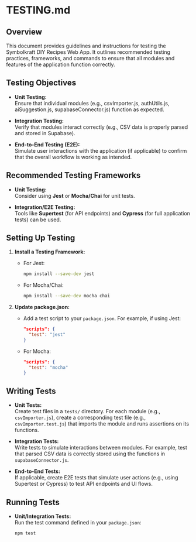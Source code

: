 # TESTING.md

## Overview
This document provides guidelines and instructions for testing the Symbolkraft DIY Recipes Web App. It outlines recommended testing practices, frameworks, and commands to ensure that all modules and features of the application function correctly.

## Testing Objectives
- **Unit Testing:**  
  Ensure that individual modules (e.g., csvImporter.js, authUtils.js, aiSuggestion.js, supabaseConnector.js) function as expected.
  
- **Integration Testing:**  
  Verify that modules interact correctly (e.g., CSV data is properly parsed and stored in Supabase).
  
- **End-to-End Testing (E2E):**  
  Simulate user interactions with the application (if applicable) to confirm that the overall workflow is working as intended.

## Recommended Testing Frameworks
- **Unit Testing:**  
  Consider using **Jest** or **Mocha/Chai** for unit tests.
  
- **Integration/E2E Testing:**  
  Tools like **Supertest** (for API endpoints) and **Cypress** (for full application tests) can be used.

## Setting Up Testing
1. **Install a Testing Framework:**
   - For Jest:
     ```bash
     npm install --save-dev jest
     ```
   - For Mocha/Chai:
     ```bash
     npm install --save-dev mocha chai
     ```
     
2. **Update package.json:**
   - Add a test script to your `package.json`. For example, if using Jest:
     ```json
     "scripts": {
       "test": "jest"
     }
     ```
   - For Mocha:
     ```json
     "scripts": {
       "test": "mocha"
     }
     ```

## Writing Tests
- **Unit Tests:**  
  Create test files in a `tests/` directory. For each module (e.g., `csvImporter.js`), create a corresponding test file (e.g., `csvImporter.test.js`) that imports the module and runs assertions on its functions.

- **Integration Tests:**  
  Write tests to simulate interactions between modules. For example, test that parsed CSV data is correctly stored using the functions in `supabaseConnector.js`.

- **End-to-End Tests:**  
  If applicable, create E2E tests that simulate user actions (e.g., using Supertest or Cypress) to test API endpoints and UI flows.

## Running Tests
- **Unit/Integration Tests:**  
  Run the test command defined in your `package.json`:
  ```bash
  npm test
